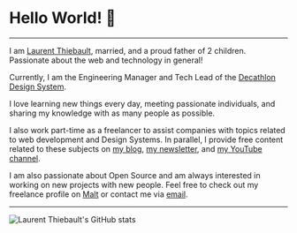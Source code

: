 # Hello World! 👋

---

I am [Laurent Thiebault](https://www.lauthieb.dev), married, and a proud father of 2 children. Passionate about the web and technology in general! 

Currently, I am the Engineering Manager and Tech Lead of the [Decathlon Design System](https://decathlon.design).

I love learning new things every day, meeting passionate individuals, and sharing my knowledge with as many people as possible.

I also work part-time as a freelancer to assist companies with topics related to web development and Design Systems. In parallel, I provide free content related to these subjects on [my blog](/blog), [my newsletter](https://webpreneurs.substack.com), and [my YouTube channel](https://youtube.com/@lauthieb).

I am also passionate about Open Source and am always interested in working on new projects with new people. Feel free to check out my freelance profile on [Malt](https://www.malt.fr/profile/lauthieb) or contact me via [email](mailto:thiebault.laurent@gmail.com).

---


![Laurent Thiebault's GitHub stats](https://github-readme-stats.vercel.app/api?username=lauthieb&include_all_commits=true&show_icons=true&disable_animations=true&theme=dark&bg_color=000000&icon_color=3C88F4&ttitle_color=FFFFFF)
